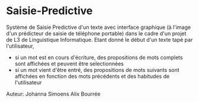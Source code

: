 # Saisie-Predictive

Système de Saisie Predictive d'un texte avec interface graphique (à l'image d'un prédicteur de saisie de téléphone portable) dans le cadre d'un projet de L3 de Linguistique Informatique.
Etant donné le début d'un texte tapé par l'utilisateur, 
- si un mot est en cours d'écriture, des propositions de mots complets sont affichées et peuvent être selectionnées
- si un mot vient d'être entré, des propositions de mots suivants sont affichées en fonction des mots précédents et des habitudes de l'utilisateur

Auteur:
Johanna Simoens
Alix Bourrée
